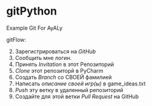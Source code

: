 # gitPython
Example Git For AyALy

gitFlow:

2. Зарегистрироваться на *GitHub*
1. Сообщить мне логин.
0. Принять *Invitation* в этот Репозиторий
1. *Clone* этот репозиторй в PyCharm
2. Создать *Branch* со СВОЕЙ фамилией
3. Написать *описание своей игр(ы)* в game_ideas.txt
4. *Push* эту ветку в удаленный репозиторий
5. Создайте для этой ветки *Pull Request* на GitHub
